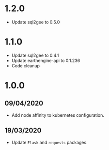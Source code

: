 # 1.2.0

- Update sql2gee to 0.5.0

# 1.1.0

- Update sql2gee to 0.4.1
- Update earthengine-api to 0.1.236
- Code cleanup

# 1.0.0

## 09/04/2020

- Add node affinity to kubernetes configuration.

## 19/03/2020

- Update `Flask` and `requests` packages.
